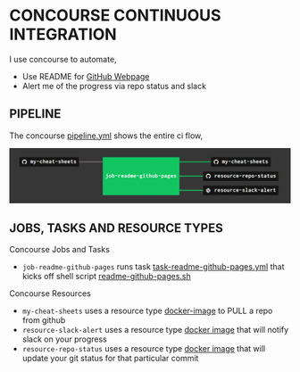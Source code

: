 # CONCOURSE CONTINUOUS INTEGRATION

I use concourse to automate,

* Use README for
  [GitHub Webpage](https://jeffdecola.github.io/hello-go-deploy-marathon/)
* Alert me of the progress via repo status and slack

## PIPELINE

The concourse
[pipeline.yml](https://github.com/JeffDeCola/my-cheat-sheets/blob/master/ci/pipeline.yml)
shows the entire ci flow,

![IMAGE - my-cheat-sheets concourse ci pipeline - IMAGE](docs/pics/my-cheat-sheets-pipeline.jpg)

## JOBS, TASKS AND RESOURCE TYPES

Concourse Jobs and Tasks

* `job-readme-github-pages` runs task
  [task-readme-github-pages.yml](https://github.com/JeffDeCola/my-cheat-sheets/blob/master/ci/tasks/task-readme-github-pages.yml)
  that kicks off shell script
  [readme-github-pages.sh](https://github.com/JeffDeCola/my-cheat-sheets/blob/master/ci/scripts/readme-github-pages.sh)

Concourse Resources

* `my-cheat-sheets` uses a resource type
  [docker-image](https://hub.docker.com/r/concourse/git-resource/)
  to PULL a repo from github
* `resource-slack-alert` uses a resource type
  [docker image](https://hub.docker.com/r/cfcommunity/slack-notification-resource)
  that will notify slack on your progress
* `resource-repo-status` uses a resource type
  [docker image](https://hub.docker.com/r/jeffdecola/github-status-resource-clone)
  that will update your git status for that particular commit
